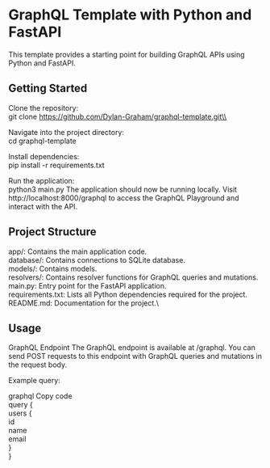 # GraphQL Template with Python and FastAPI
This template provides a starting point for building GraphQL APIs using Python and FastAPI. 

## Getting Started
Clone the repository:\
git clone https://github.com/Dylan-Graham/graphql-template.git\\

Navigate into the project directory:\
cd graphql-template

Install dependencies:\
pip install -r requirements.txt

Run the application:\
python3 main.py
The application should now be running locally. Visit http://localhost:8000/graphql to access the GraphQL Playground and interact with the API.

## Project Structure
app/: Contains the main application code.\
database/: Contains connections to SQLite database.\
models/: Contains models.\
resolvers/: Contains resolver functions for GraphQL queries and mutations.\
main.py: Entry point for the FastAPI application.\
requirements.txt: Lists all Python dependencies required for the project.\
README.md: Documentation for the project.\

## Usage
GraphQL Endpoint
The GraphQL endpoint is available at /graphql. You can send POST requests to this endpoint with GraphQL queries and mutations in the request body.

Example query:

graphql
Copy code\
query {\
  users {\
    id\
    name\
    email\
  }\
}





